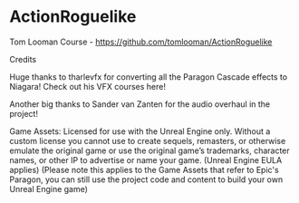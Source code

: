 # ActionRoguelike
Tom Looman Course - https://github.com/tomlooman/ActionRoguelike


Credits

Huge thanks to tharlevfx for converting all the Paragon Cascade effects to Niagara! Check out his VFX courses here!

Another big thanks to Sander van Zanten for the audio overhaul in the project!

Game Assets: Licensed for use with the Unreal Engine only. Without a custom license you cannot use to create sequels, remasters, or otherwise emulate the original game or use the original game’s trademarks, character names, or other IP to advertise or name your game. (Unreal Engine EULA applies) (Please note this applies to the Game Assets that refer to Epic's Paragon, you can still use the project code and content to build your own Unreal Engine game)
